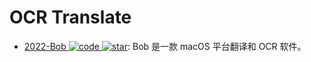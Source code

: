 # OCR Translate

- [2022-Bob ![code](https://ng-tech.icu/assets/code.svg) ![star](https://img.shields.io/github/stars/ripperhe/Bob)](https://github.com/ripperhe/Bob): Bob 是一款 macOS 平台翻译和 OCR 软件。
